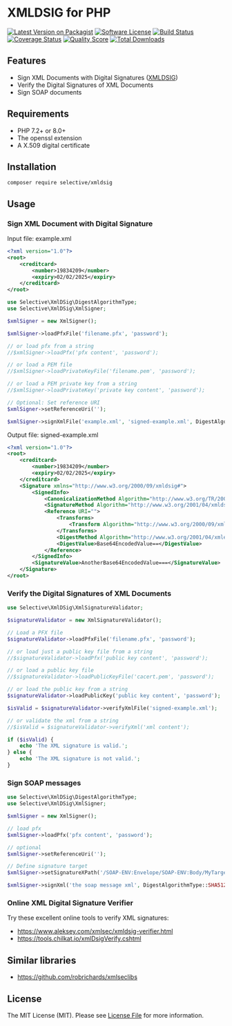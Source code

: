 # XMLDSIG for PHP

[![Latest Version on Packagist](https://img.shields.io/github/release/selective-php/xmldsig.svg)](https://packagist.org/packages/selective/xmldsig)
[![Software License](https://img.shields.io/badge/license-MIT-brightgreen.svg)](LICENSE)
[![Build Status](https://github.com/selective-php/xmldsig/workflows/build/badge.svg)](https://github.com/selective-php/xmldsig/actions)
[![Coverage Status](https://img.shields.io/scrutinizer/coverage/g/selective-php/xmldsig.svg)](https://scrutinizer-ci.com/g/selective-php/xmldsig/code-structure)
[![Quality Score](https://img.shields.io/scrutinizer/quality/g/selective-php/xmldsig.svg)](https://scrutinizer-ci.com/g/selective-php/xmldsig/?branch=master)
[![Total Downloads](https://img.shields.io/packagist/dt/selective/xmldsig.svg)](https://packagist.org/packages/selective/xmldsig/stats)

## Features

* Sign XML Documents with Digital Signatures ([XMLDSIG](https://www.w3.org/TR/xmldsig-core/))
* Verify the Digital Signatures of XML Documents
* Sign SOAP documents

## Requirements

* PHP 7.2+ or 8.0+
* The openssl extension
* A X.509 digital certificate

## Installation

```
composer require selective/xmldsig
```

## Usage

### Sign XML Document with Digital Signature

Input file: example.xml

```xml
<?xml version="1.0"?>
<root>
    <creditcard>
        <number>19834209</number>
        <expiry>02/02/2025</expiry>
    </creditcard>
</root>
```

```php
use Selective\XmlDSig\DigestAlgorithmType;
use Selective\XmlDSig\XmlSigner;

$xmlSigner = new XmlSigner();

$xmlSigner->loadPfxFile('filename.pfx', 'password');

// or load pfx from a string
//$xmlSigner->loadPfx('pfx content', 'password');

// or load a PEM file
//$xmlSigner->loadPrivateKeyFile('filename.pem', 'password');

// or load a PEM private key from a string
//$xmlSigner->loadPrivateKey('private key content', 'password');

// Optional: Set reference URI
$xmlSigner->setReferenceUri('');

$xmlSigner->signXmlFile('example.xml', 'signed-example.xml', DigestAlgorithmType::SHA512);
```

Output file: signed-example.xml

```xml
<?xml version="1.0"?>
<root>
    <creditcard>
        <number>19834209</number>
        <expiry>02/02/2025</expiry>
    </creditcard>
    <Signature xmlns="http://www.w3.org/2000/09/xmldsig#">
        <SignedInfo>
            <CanonicalizationMethod Algorithm="http://www.w3.org/TR/2001/REC-xml-c14n-20010315"/>
            <SignatureMethod Algorithm="http://www.w3.org/2001/04/xmldsig-more#rsa-sha512"/>
            <Reference URI="">
                <Transforms>
                    <Transform Algorithm="http://www.w3.org/2000/09/xmldsig#enveloped-signature"/>
                </Transforms>
                <DigestMethod Algorithm="http://www.w3.org/2001/04/xmlenc#sha512"/>
                <DigestValue>Base64EncodedValue==</DigestValue>
            </Reference>
        </SignedInfo>
        <SignatureValue>AnotherBase64EncodedValue===</SignatureValue>
    </Signature>
</root>
```

### Verify the Digital Signatures of XML Documents

```php
use Selective\XmlDSig\XmlSignatureValidator;

$signatureValidator = new XmlSignatureValidator();

// Load a PFX file
$signatureValidator->loadPfxFile('filename.pfx', 'password');

// or load just a public key file from a string
//$signatureValidator->loadPfx('public key content', 'password');

// or load a public key file
//$signatureValidator->loadPublicKeyFile('cacert.pem', 'password');

// or load the public key from a string
$signatureValidator->loadPublicKey('public key content', 'password');

$isValid = $signatureValidator->verifyXmlFile('signed-example.xml');

// or validate the xml from a string
//$isValid = $signatureValidator->verifyXml('xml content');

if ($isValid) {
    echo 'The XML signature is valid.';
} else {
    echo 'The XML signature is not valid.';
}
```

### Sign SOAP messages

```php
use Selective\XmlDSig\DigestAlgorithmType;
use Selective\XmlDSig\XmlSigner;

$xmlSigner = new XmlSigner();

// load pfx
$xmlSigner->loadPfx('pfx content', 'password');

// optional
$xmlSigner->setReferenceUri('');

// Define signature target
$xmlSigner->setSignatureXPath('/SOAP-ENV:Envelope/SOAP-ENV:Body/MyTargetElement');

$xmlSigner->signXml('the soap message xml', DigestAlgorithmType::SHA512);
```

### Online XML Digital Signature Verifier

Try these excellent online tools to verify XML signatures:

* https://www.aleksey.com/xmlsec/xmldsig-verifier.html
* https://tools.chilkat.io/xmlDsigVerify.cshtml

## Similar libraries

* https://github.com/robrichards/xmlseclibs

## License

The MIT License (MIT). Please see [License File](LICENSE) for more information.
